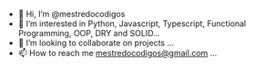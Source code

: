 - 👋 Hi, I’m @mestredocodigos
- 👀 I’m interested in Python, Javascript, Typescript, Functional Programming, OOP, DRY and SOLID...
- 💞️ I’m looking to collaborate on projects ...
- 📫 How to reach me mestredocodigos@gmail.com
  ...

<!---
mestredocodigos/mestredocodigos is a ✨ special ✨ repository because its `README.md` (this file) appears on your GitHub profile.
You can click the Preview link to take a look at your changes.
--->
